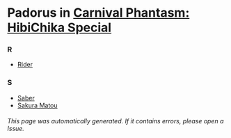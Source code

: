 # Padorus in [Carnival Phantasm: HibiChika Special](https://myanimelist.net/anime/15927/Carnival_Phantasm__HibiChika_Special)

### R
* [Rider](https://github.com/shadow578/Project-Padoru/blob/master/table-of-contents/characters/Rider.md)

### S
* [Saber](https://github.com/shadow578/Project-Padoru/blob/master/table-of-contents/characters/Saber.md)
* [Sakura Matou](https://github.com/shadow578/Project-Padoru/blob/master/table-of-contents/characters/SakuraMatou.md)

###### This page was automatically generated. If it contains errors, please open a Issue.
